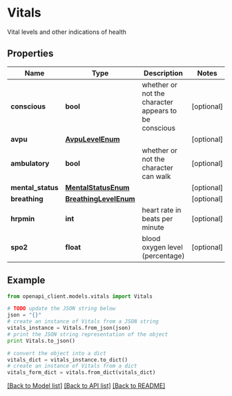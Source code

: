 # Vitals

Vital levels and other indications of health

## Properties

Name | Type | Description | Notes
------------ | ------------- | ------------- | -------------
**conscious** | **bool** | whether or not the character appears to be conscious | [optional] 
**avpu** | [**AvpuLevelEnum**](AvpuLevelEnum.md) |  | [optional] 
**ambulatory** | **bool** | whether or not the character can walk | [optional] 
**mental_status** | [**MentalStatusEnum**](MentalStatusEnum.md) |  | [optional] 
**breathing** | [**BreathingLevelEnum**](BreathingLevelEnum.md) |  | [optional] 
**hrpmin** | **int** | heart rate in beats per minute | [optional] 
**spo2** | **float** | blood oxygen level (percentage) | [optional] 

## Example

```python
from openapi_client.models.vitals import Vitals

# TODO update the JSON string below
json = "{}"
# create an instance of Vitals from a JSON string
vitals_instance = Vitals.from_json(json)
# print the JSON string representation of the object
print Vitals.to_json()

# convert the object into a dict
vitals_dict = vitals_instance.to_dict()
# create an instance of Vitals from a dict
vitals_form_dict = vitals.from_dict(vitals_dict)
```
[[Back to Model list]](../README.md#documentation-for-models) [[Back to API list]](../README.md#documentation-for-api-endpoints) [[Back to README]](../README.md)


